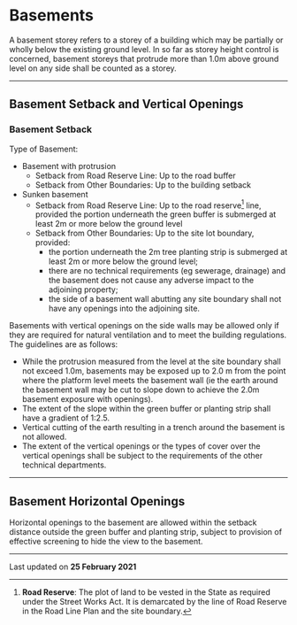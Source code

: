 # Basements

A basement storey refers to a storey of a building which may be partially or wholly below the existing ground level. In so far as storey height control is concerned, basement storeys that protrude more than 1.0m above ground level on any side shall be counted as a storey.

---

## Basement Setback and Vertical Openings

### Basement Setback
Type of Basement:
- Basement with protrusion
  - Setback from Road Reserve Line: Up to the road buffer
  - Setback from Other Boundaries: Up to the building setback
- Sunken basement
  - Setback from Road Reserve Line: Up to the road reserve[^1] line, provided the portion underneath the green buffer is submerged at least 2m or more below the ground level
  - Setback from Other Boundaries: Up to the site lot boundary, provided:
    - the portion underneath the 2m tree planting strip is submerged at least 2m or more below the ground level;
    - there are no technical requirements (eg sewerage, drainage) and the basement does not cause any adverse impact to the adjoining property;
    - the side of a basement wall abutting any site boundary shall not have any openings into the adjoining site.

[^1]: **Road Reserve**: The plot of land to be vested in the State as required under the Street Works Act. It is demarcated by the line of Road Reserve in the Road Line Plan and the site boundary.

Basements with vertical openings on the side walls may be allowed only if they are required for natural ventilation and to meet the building regulations. The guidelines are as follows:
- While the protrusion measured from the level at the site boundary shall not exceed 1.0m, basements may be exposed up to 2.0 m from the point where the platform level meets the basement wall (ie the earth around the basement wall may be cut to slope down to achieve the 2.0m basement exposure with openings).
- The extent of the slope within the green buffer or planting strip shall have a gradient of 1:2.5.
- Vertical cutting of the earth resulting in a trench around the basement is not allowed.
- The extent of the vertical openings or the types of cover over the vertical openings shall be subject to the requirements of the other technical departments.

---

## Basement Horizontal Openings

Horizontal openings to the basement are allowed within the setback distance outside the green buffer and planting strip, subject to provision of effective screening to hide the view to the basement.

---

Last updated on **25 February 2021**
